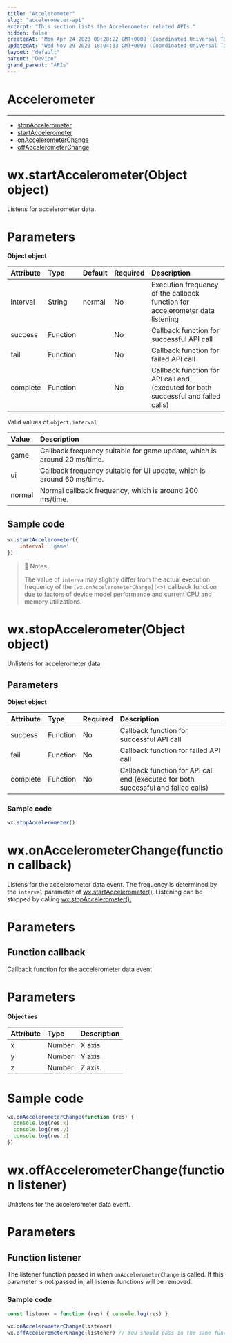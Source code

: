 ```yaml
---
title: "Accelerometer"
slug: "accelerometer-api"
excerpt: "This section lists the Accelerometer related APIs."
hidden: false
createdAt: "Mon Apr 24 2023 08:28:22 GMT+0000 (Coordinated Universal Time)"
updatedAt: "Wed Nov 29 2023 18:04:33 GMT+0000 (Coordinated Universal Time)"
layout: "default"
parent: "Device"
grand_parent: "APIs"
---
```

# Accelerometer 
*** 
- [stopAccelerometer](doc:accelerometer-api#wxstopaccelerometerobject-object)
- [startAccelerometer](doc:accelerometer-api#wxstartaccelerometerobject-object)
- [onAccelerometerChange](doc:accelerometer-api#wxonaccelerometerchangefunction-callback)
- [offAccelerometerChange](doc:accelerometer-api#wxoffaccelerometerchangefunction-listener)

# wx.startAccelerometer(Object object)

Listens for accelerometer data.

# Parameters

**Object object**

| Attribute | Type     | Default | Required | Description                                                                        |
| :-------- | :------- | :------ | :------- | :--------------------------------------------------------------------------------- |
| interval  | String   | normal  | No       | Execution frequency of the callback function for accelerometer data listening      |
| success   | Function |         | No       | Callback function for successful API call                                          |
| fail      | Function |         | No       | Callback function for failed API call                                              |
| complete  | Function |         | No       | Callback function for API call end (executed for both successful and failed calls) |

Valid values of `object.interval`

| Value  | Description                                                              |
| :----- | :----------------------------------------------------------------------- |
| game   | Callback frequency suitable for game update, which is around 20 ms/time. |
| ui     | Callback frequency suitable for UI update, which is around 60 ms/time.   |
| normal | Normal callback frequency, which is around 200 ms/time.                  |

## Sample code

```javascript JavaScript
wx.startAccelerometer({
	interval: 'game'
})
```

> 📘 Notes
> 
> The value of `interva` may slightly differ from the actual execution frequency of the `[wx.onAccelerometerChange](<>)` callback function due to factors of device model performance and current CPU and memory utilizations.

# wx.stopAccelerometer(Object object)

Unlistens for accelerometer data.

## Parameters

**Object object**

| Attribute | Type     | Required | Description                                                                        |
| :-------- | :------- | :------- | :--------------------------------------------------------------------------------- |
| success   | Function | No       | Callback function for successful API call                                          |
| fail      | Function | No       | Callback function for failed API call                                              |
| complete  | Function | No       | Callback function for API call end (executed for both successful and failed calls) |

### Sample code

```javascript JavaScript
wx.stopAccelerometer()
```

# wx.onAccelerometerChange(function callback)

Listens for the accelerometer data event. The frequency is determined by the `interval` parameter of [wx.startAccelerometer()](<>). Listening can be stopped by calling [wx.stopAccelerometer().](<>)

# Parameters

## Function callback

Callback function for the accelerometer data event

# Parameters

**Object res**

| Attribute | Type   | Description |
| :-------- | :----- | :---------- |
| x         | Number | X axis.     |
| y         | Number | Y axis.     |
| z         | Number | Z axis.     |

# Sample code

```javascript JavaScript
wx.onAccelerometerChange(function (res) {
  console.log(res.x)
  console.log(res.y)
  console.log(res.z)
})
```

# wx.offAccelerometerChange(function listener)

Unlistens for the accelerometer data event.

# Parameters

## Function listener

The listener function passed in when `onAccelerometerChange` is called. If this parameter is not passed in, all listener functions will be removed.

### Sample code

```javascript JavaScript
const listener = function (res) { console.log(res) }

wx.onAccelerometerChange(listener)
wx.offAccelerometerChange(listener) // You should pass in the same function object as for the listener.
```
